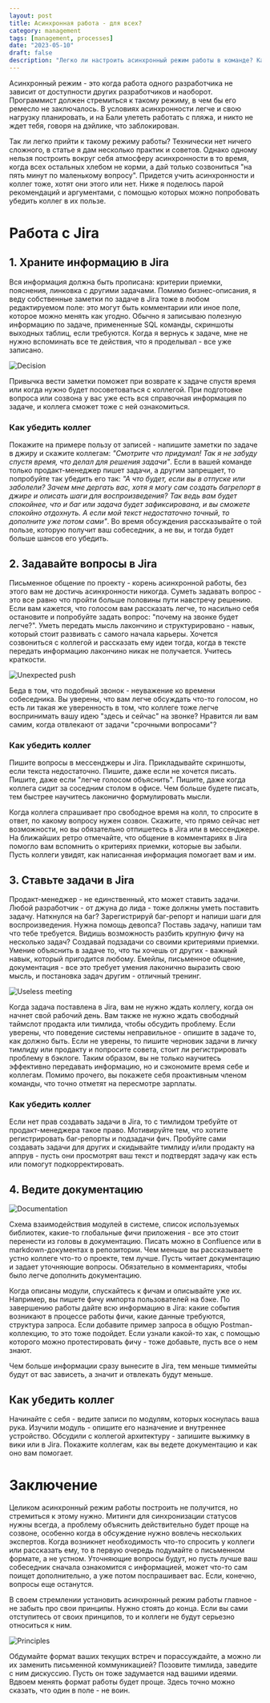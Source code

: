 ```yaml
---
layout: post
title: Асинхронная работа - для всех?
category: management
tags: [management, processes]
date: "2023-05-10"
draft: false
description: "Легко ли настроить асинхронный режим работы в команде? Как убедить коллег в пользе асинхронности, если их лебом не корми, а дай только созвониться? Давайте обсудим способы, как можно убедить коллег в пользе асинхронной работы и какие практики помогут вам в этом."
---
```


Асинхронный режим - это когда работа одного разработчика не зависит от доступности других разработчиков и наоборот. Программист должен стремиться к такому режиму, в чем бы его ремесло не заключалось.  В условиях асинхронности легче и свою нагрузку планировать, и на Бали улететь работать с пляжа, и никто не ждет тебя, говоря на дэйлике, что заблокирован.

Так ли легко прийти к такому режиму работы? Технически нет ничего сложного, в статье я дам несколько практик и советов. Однако одному нельзя построить вокруг себя атмосферу асинхронности в то время, когда всех остальных хлебом не корми, а дай только созвониться "на пять минут по маленькому вопросу". Придется учить асинхронности и коллег тоже, хотят они этого или нет. Ниже я поделюсь парой рекомендаций и аргументами, с помощью которых можно попробовать убедить коллег в их пользе.

# Работа с Jira

## 1. Храните информацию в Jira

Вся информация должна быть прописана: критерии приемки, пояснения, линковка с другими задачами. Помимо бизнес-описания, я веду собственные заметки по задаче в Jira тоже в любом редактируемом поле: это могут быть комментарии или иное поле, которое можно менять как угодно. Обычно я записываю полезную информацию по задаче, примененные SQL команды, скриншоты выходных таблиц, если требуются. Когда я вернусь к задаче, мне не нужно вспоминать все те действия, что я проделывал - все уже записано.

![Decision](/images/blog/management/2023-05-04/komikaki_decision.jpg)

Привычка вести заметки поможет при возврате к задаче спустя время или когда нужно будет посоветоваться с коллегой. При подготовке вопроса или созвона у вас уже есть вся справочная информация по задаче, и коллега сможет тоже с ней ознакомиться.

### Как убедить коллег

Покажите на примере пользу от записей - напишите заметки по задаче в джиру и скажите коллегам: _"Смотрите что придумал! Так я не забуду спустя время, что делал для решения задачи"_. Если в вашей команде только продакт-менеджер пишет задачи, а другим запрещает, то попробуйте так убедить его так: _"А что будет, если вы в отпуске или заболели? Зачем мне дергать вас, хотя я могу сам создать багрепорт в джире и описать шаги для воспроизведения? Так ведь вам будет спокойнее, что и баг или задача будет зафиксирована, и вы сможете спокойно отдохнуть. А если мой текст недостаточно точный, то дополните уже потом сами"_. Во время обсуждения рассказывайте о той пользе, которую получит ваш собеседник, а не вы, и тогда будет больше шансов его убедить.

## 2. Задавайте вопросы в Jira

Письменное общение по проекту - корень асинхронной работы, без этого вам не достичь асинхронности никогда. Суметь задавать вопрос - это все равно что пройти больше половины пути навстречу решению. Если вам кажется, что голосом вам рассказать легче, то насильно себя остановите и попробуйте задать вопрос: "почему на звонке будет легче?". Уметь передать мысль лакончино и структурировано - навык, который стоит развивать с самого начала карьеры. Хочется созвониться с коллегой и рассказать ему идеи тогда, когда в тексте передать информацию лакончино никак не получается. Учитесь краткости.

![Unexpected push](/images/blog/management/2023-05-04/komikaki_push.jpg)

Беда в том, что подобный звонок - неуважение ко времени собеседника. Вы уверены, что вам легче обсуждать что-то голосом, но есть ли такая же уверенность в том, что коллеге тоже легче воспринимать вашу идею "здесь и сейчас" на звонке? Нравится ли вам самим, когда отвлекают от задачи "срочными вопросами"?

### Как убедить коллег

Пишите вопросы в мессенджеры и Jira. Прикладывайте скриншоты, если текста недостаточно. Пишите, даже если не хочется писать. Пишите, даже если "легче голосом объяснить". Пишите, даже когда коллега сидит за соседним столом в офисе. Чем больше будете писать, тем быстрее научитесь лаконично формулировать мысли.

Когда коллега спрашивает про свободное время на колл, то спросите в ответ, по какому вопросу нужен созвон. Скажите, что прямо сейчас нет возможности, но вы обязательно отпишетесь в Jira или в мессенджере. На ближайших ретро отмечайте, что общение в комментариях в Jira помогло вам вспомнить о критериях приемки, которые вы забыли. Пусть коллеги увидят, как написанная информация помогает вам и им.

## 3. Ставьте задачи в Jira

Продакт-менеджер - не единственный, кто может ставить задачи. Любой разработчик - от джуна до лида - тоже должны уметь поставить задачу. Наткнулся на баг? Зарегистрируй баг-репорт и напиши шаги для воспроизведения. Нужна помощь девопса? Поставь задачу, напиши там что тебе требуется. Видишь возможность разбить крупную фичу на несколько задач? Создавай подзадачи со своими критериями приемки. Умение объяснить в задаче то, что ты хочешь от других - важный навык, который пригодится любому. Емейлы, письменное общение, документация - все это требует умения лаконично выразить свою мысль, и постановка задач другим - отличный тренинг.

![Useless meeting](/images/blog/management/2023-05-04/komikaki_meeting.jpg)

Когда задача поставлена в Jira, вам не нужно ждать коллегу, когда он начнет свой рабочий день. Вам также не нужно ждать свободный таймслот продакта или тимлида, чтобы обсудить проблему. Если уверены, что поведение системы неправильное - опишите в задаче то, как должно быть. Если не уверены, то пишите черновик задачи в личку тимлиду или продакту и попросите совета, стоит ли регистрировать проблему в бэклоге. Таким образом, вы не только научитесь эффективно передавать информацию, но и сэкономите время себе и коллегам. Помимо прочего, вы покажете себя проактивным членом команды, что точно отметят на пересмотре зарплаты.

### Как убедить коллег

Если нет прав создавать задачи в Jira, то с тимлидом требуйте от продакт-менеджера такое право. Мотивируйте тем, что хотите регистрировать баг-репорты и подзадачи фич. Пробуйте сами создавать задачи для других и скидывайте тимлиду и/или продакту на аппрув - пусть они просмотрят ваш текст и подтвердят задачу как есть или помогут подкорректировать.

## 4. Ведите документацию

![Documentation](/images/blog/management/2023-05-04/documentation_spunch_bob.gif)

Схема взаимодействия модулей в системе, список используемых библиотек, какие-то глобальные фичи приложения - все это стоит перенести из головы в документацию. Писать можно в Confluence или в markdown-документах в репозитории. Чем меньше вы рассказываете устно коллеге что-то о проекте, тем лучше. Пусть читает документацию и задает уточняющие вопросы. Обязательно в комментариях, чтобы было легче дополнить документацию.

Когда описаны модули, спускайтесь к фичам и описывайте уже их. Например, вы пишете фичу импорта пользователей на бэке. По завершению работы дайте всю информацию в Jira: какие события возникают в процессе работы фичи, какие данные требуются, структура запроса. Если добавите пример запроса в общую Postman-коллекцию, то это тоже подойдет. Если узнали какой-то хак, с помощью которого можно протестировать фичу - тоже добавьте, пусть все о нем знают.

Чем больше информации сразу вынесите в Jira, тем меньше тиммейты будут от вас зависеть, а значит и отвлекать будут меньше.

## Как убедить коллег

Начинайте с себя - ведите записи по модулям, которых коснулась ваша рука. Изучили модуль - опишите его назначение и внутреннее устройство. Обсудили с коллегой архитектуру - запишите выжимку в вики или в Jira. Покажите коллегам, как вы ведете документацию и как оно вам помогает.

# Заключение

Целиком асинхронный режим работы построить не получится, но стремиться к этому нужно. Митинги для синхронизации статусов нужны всегда, а проблему объяснить действительно будет проще на созвоне, особенно когда в обсуждение нужно вовлечь нескольких экспертов. Когда возникнет необходимость что-то спросить у коллеги или рассказать ему, то в первую очередь подумайте о письменном формате, а не устном. Уточняющие вопросы будут, но пусть лучше ваш собеседник сначала ознакомится с информацией, может что-то сам поищет дополнительно, а уже потом поспрашивает вас. Если, конечно, вопросы еще останутся.

В своем стремлении установить асинхронный режим работы главное - не забыть про свои принципы. Нужно стоять до конца. Если вы сами отступитесь от своих принципов, то и коллеги не будут серьезно относиться к ним.

![Principles](/images/blog/management/2023-05-04/komikaki_principles.jpg)

Обдумайте формат ваших текущих встреч и порассуждайте, а можно ли их заменить письменной коммуникацией? Позовите тимлида, заведите с ним дискуссию. Пусть он тоже задумается над вашими идеями. Вдвоем менять формат работы будет проще. Здесь точно можно сказать, что один в поле - не воин.
